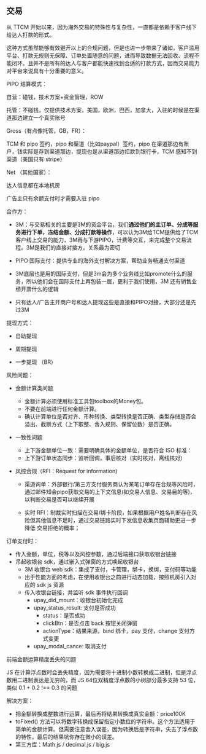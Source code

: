 ## 交易

从 TTCM 开始以来，因为海外交易的特殊性与复杂性，一直都是依赖于客户线下给达人打款的形式。

这种方式虽然能够有效避开以上的合规问题，但是也进一步带来了诸如，客户滥用平台、打款无规则无保障、订单处置随意的问题，进而导致数据无法回收、流程不能闭环。且并不是所有的达人与客户都能快速找到合适的打款方式，因而交易能力对平台来说具有十分重要的意义。



PIPO 结算模式：

自营：碰钱，技术方案+资金管理，ROW

托管：不碰钱，仅提供技术方案，美国，欧洲，巴西，加拿大，入驻的时候是在渠道那边建立一个真实账号



Gross（有点像托管，GB，FR）：

TCM 和 pipo 签约，pipo 和渠道（比如paypal）签约，pipo 在渠道那边有账户，钱实际是存到渠道那边，提现也是从渠道那边扣款到银行卡，TCM 感知不到渠道（美国只有 stripe）

Net （其他国家）：

达人信息都在本地机房

广告主只有余额支付时才需要入驻 pipo



合作方：

- 3M：与交易相关的主要是3M的资金平台，我们**通过他们的主订单、分成等服务进行下单，冻结金额、分成打款等操作**，可以认为3M给TCM提供给了TCM客户线上交易的能力，3M再与下游PIPO，计费等交互，来完成整个交易流程。3M是我们的直接对接方，关系最为密切
- PIPO  国际支付：提供专业的海外支付解决方案，帮助业务畅通支付渠道
  
- 3M底层也是用的国际支付，但是3m会为多个业务线比如promote什么的服务，所以他们会在国际支付上再包装一层，更利于我们使用，3M 还有销售业绩开票什么的逻辑
- 只有达人/广告主开商户号和达人提现这些是直接和PIPO对接，大部分还是先过3M



提现方式：

- 自助提现

- 周期提现

- 一步提现 （BR）

  

风险问题：

- 金额计算类问题
  - 金额计算必须使用标准工具包toolbox的Money包。
  - 不要在前端进行任何金额计算。
  - 确认计算单位是否对齐、币种转换、类型转换是否正确、类型存储是否会溢出、截断方式（上下取整、舍入规则、保留位数）是否正确。
  
- 一致性问题
  - 上下游金额单位一致：需要明确具体的金额单位，是否符合 ISO 标准：
  - 上下游订单状态同步：监听回调，事后核对（实时核对，离线核对）
  
- 风控合规（RFI：Request for information)
  - 渠道询单：外部银行/第三方支付服务商认为某笔订单存在合规等风险时，通过邮件知会pipo获取交易的上下文信息(如交易人信息、交易目的等)，以判断交易是否可以继续开展
  
  - 实时 RFI：制裁实时扫描在交易/绑卡阶段，如果根据用户姓名判断存在风险但其他信息不足时，通过交易链路实时下发信息收集页面辅助更进一步降低 交易拒绝的概率；
  





订单支付时：

- 传入金额，单位，税等以及风控参数，通过后端接口获取收银台链接
- 吊起收银台 sdk，通过嵌入式弹窗的方式唤起收银台
  - 3M 收银台 web sdk：集成了支付，卡管理，绑卡，换绑，支付码等功能
  - 出于性能方面的考虑，在使用收银台之前进行动态加载，按照机房引入对应的 sdk js 资源
  - 传入收银台链接，并监听 sdk 事件执行回调
    - upay_did_mount：收银台初始化完成
    - upay_status_result: 支付是否成功
      - status：是否成功
      - clickBtn：是否点击 back 按钮关闭弹窗
      - actionType：结果来源，bind 绑卡，pay 支付，change 支付方式变更
    - upay_modal_cance: 取消支付





前端金额运算精度丢失的问题

JS 在计算浮点数时会丢失精度，因为需要将十进制小数转换成二进制，但是浮点数用二进制表达是无穷的，而 JS 64位双精度浮点数的小树部分最多支持 53 位，类似 0.1 + 0.2 !== 0.3 的问题

解决方案：

- 把金额转换成整数进行运算，最后再将结果转换成真实金额：price100K
-  toFixed() 方法可以将数字转换成保留指定小数位的字符串。这个方法适用于简单的金额计算。但需要注意舍入误差，因为转换后是字符串，失去了浮点数的特性，最后的结果坑你存在微小的误差。
- 第三方库：Math.js / decimal.js / big.js

